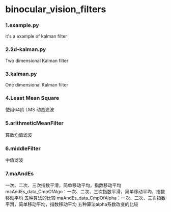 # binocular_vision_filters
### 1.example.py
it's a example of kalman filter 
### 2.2d-kalman.py
Two dimensional Kalman filter
### 3.kalman.py
One dimensional Kalman filter

### 4.Least Mean Square
使用64阶 LMS 动态滤波

### 5.arithmeticMeanFilter
算数均值滤波
### 6.middleFilter
中值滤波

### 7.maAndEs
一次、二次、三次指数平滑，简单移动平均，指数移动平均
maAndEs_data_CmpOfAlgo：一次、二次、三次指数平滑，简单移动平均，指数移动平均 五种算法的比较
maAndEs_data_CmpOfAlpha：一次、二次、三次指数平滑，简单移动平均，指数移动平均 五种算法alpha系数改变的比较
